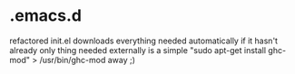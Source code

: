 .emacs.d
========

refactored init.el
downloads everything needed automatically if it hasn't already
only thing needed externally is a simple "sudo apt-get install ghc-mod" > /usr/bin/ghc-mod away ;)
